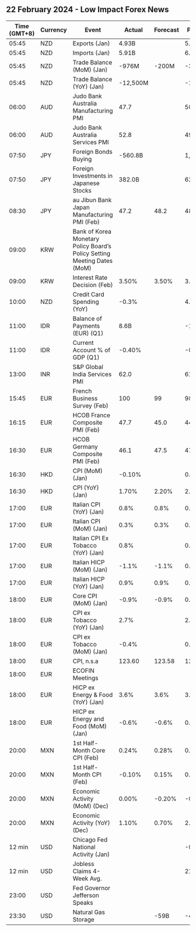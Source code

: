 ## 22 February 2024 - Low Impact Forex News

| Time (GMT+8) | Currency | Event | Actual | Forecast | Previous |
|------|----------|-------|--------|----------|----------|
| 05:45 | NZD | Exports (Jan) | 4.93B |  | 5.85B |
| 05:45 | NZD | Imports (Jan) | 5.91B |  | 6.22B |
| 05:45 | NZD | Trade Balance (MoM) (Jan) | -976M | -200M | -368M |
| 05:45 | NZD | Trade Balance (YoY) (Jan) | -12,500M |  | -13,620M |
| 06:00 | AUD | Judo Bank Australia Manufacturing PMI | 47.7 |  | 50.1 |
| 06:00 | AUD | Judo Bank Australia Services PMI | 52.8 |  | 49.1 |
| 07:50 | JPY | Foreign Bonds Buying | -560.8B |  | 1,495.1B |
| 07:50 | JPY | Foreign Investments in Japanese Stocks | 382.0B |  | 621.2B |
| 08:30 | JPY | au Jibun Bank Japan Manufacturing PMI (Feb) | 47.2 | 48.2 | 48.0 |
| 09:00 | KRW | Bank of Korea Monetary Policy Board’s Policy Setting Meeting Dates (MoM) |  |  |  |
| 09:00 | KRW | Interest Rate Decision (Feb) | 3.50% | 3.50% | 3.50% |
| 10:00 | NZD | Credit Card Spending (YoY) | -0.3% |  | 4.3% |
| 11:00 | IDR | Balance of Payments (EUR) (Q1) | 8.6B |  | -1.5B |
| 11:00 | IDR | Current Account % of GDP (Q1) | -0.40% |  | -0.20% |
| 13:00 | INR | S&P Global India Services PMI | 62.0 |  | 61.8 |
| 15:45 | EUR | French Business Survey (Feb) | 100 | 99 | 98 |
| 16:15 | EUR | HCOB France Composite PMI (Feb) | 47.7 | 45.0 | 44.6 |
| 16:30 | EUR | HCOB Germany Composite PMI (Feb) | 46.1 | 47.5 | 47.0 |
| 16:30 | HKD | CPI (MoM) (Jan) | -0.10% |  | 0.10% |
| 16:30 | HKD | CPI (YoY) (Jan) | 1.70% | 2.20% | 2.40% |
| 17:00 | EUR | Italian CPI (YoY) (Jan) | 0.8% | 0.8% | 0.6% |
| 17:00 | EUR | Italian CPI (MoM) (Jan) | 0.3% | 0.3% | 0.2% |
| 17:00 | EUR | Italian CPI Ex Tobacco (YoY) (Jan) | 0.8% |  | 0.6% |
| 17:00 | EUR | Italian HICP (MoM) (Jan) | -1.1% | -1.1% | 0.2% |
| 17:00 | EUR | Italian HICP (YoY) (Jan) | 0.9% | 0.9% | 0.5% |
| 18:00 | EUR | Core CPI (MoM) (Jan) | -0.9% | -0.9% | 0.5% |
| 18:00 | EUR | CPI ex Tobacco (YoY) (Jan) | 2.7% |  | 2.8% |
| 18:00 | EUR | CPI ex Tobacco (MoM) (Jan) | -0.4% |  | 0.2% |
| 18:00 | EUR | CPI, n.s.a | 123.60 | 123.58 | 124.05 |
| 18:00 | EUR | ECOFIN Meetings |  |  |  |
| 18:00 | EUR | HICP ex Energy & Food (YoY) (Jan) | 3.6% | 3.6% | 3.9% |
| 18:00 | EUR | HICP ex Energy and Food (MoM) (Jan) | -0.6% | -0.6% | 0.3% |
| 20:00 | MXN | 1st Half-Month Core CPI (Feb) | 0.24% | 0.28% | 0.25% |
| 20:00 | MXN | 1st Half-Month CPI (Feb) | -0.10% | 0.15% | 0.49% |
| 20:00 | MXN | Economic Activity (MoM) (Dec) | 0.00% | -0.20% | -0.40% |
| 20:00 | MXN | Economic Activity (YoY) (Dec) | 1.10% | 0.70% | 2.30% |
| 12 min | USD | Chicago Fed National Activity (Jan) |  |  | -0.15 |
| 12 min | USD | Jobless Claims 4-Week Avg. |  |  | 218.50K |
| 23:00 | USD | Fed Governor Jefferson Speaks |  |  |  |
| 23:30 | USD | Natural Gas Storage |  | -59B | -49B |
